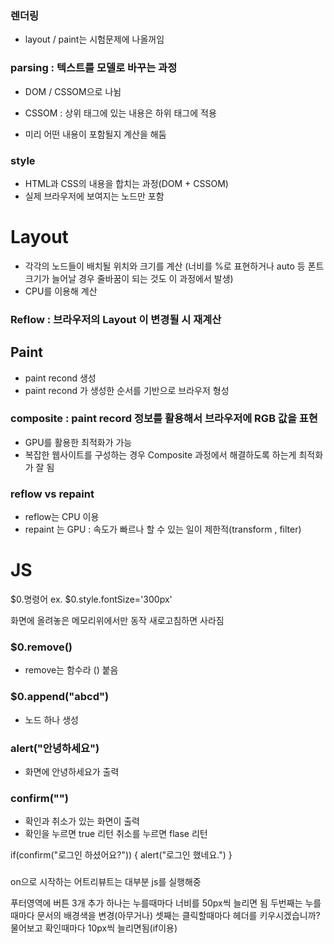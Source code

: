 ### 렌더링

- layout / paint는 시험문제에 나올꺼임

### parsing : 텍스트를 모델로 바꾸는 과정

- DOM / CSSOM으로 나뉨

- CSSOM : 상위 태그에 있는 내용은 하위 태그에 적용
- 미리 어떤 내용이 포함될지 계산을 해둠

### style

- HTML과 CSS의 내용을 합치는 과정(DOM + CSSOM)
- 실제 브라우저에 보여지는 노드만 포함

# Layout

- 각각의 노드들이 배치될 위치와 크기를 계산
  (너비를 %로 표현하거나 auto 등
  폰트크기가 늘어날 경우 줄바꿈이 되는 것도 이 과정에서 발생)
- CPU를 이용해 계산

### Reflow : 브라우저의 Layout 이 변경될 시 재계산

## Paint

- paint recond 생성
- paint recond 가 생성한 순서를 기반으로 브라우저 형성

### composite : paint record 정보를 활용해서 브라우저에 RGB 값을 표현

- GPU를 활용한 최적화가 가능
- 복잡한 웹사이트를 구성하는 경우 Composite 과정에서 해결하도록 하는게 최적화가 잘 됨

### reflow vs repaint

- reflow는 CPU 이용
- repaint 는 GPU : 속도가 빠르나 할 수 있는 일이 제한적(transform , filter)

# JS

$0.명령어
ex. $0.style.fontSize='300px'

화면에 올려놓은 메모리위에서만 동작
새로고침하면 사라짐

### $0.remove()

- remove는 함수라 () 붙음

### $0.append("abcd")

- 노드 하나 생성

### alert("안녕하세요")

- 화면에 안녕하세요가 출력

### confirm("")

- 확인과 취소가 있는 화면이 출력
- 확인을 누르면 true 리턴 취소를 누르면 flase 리턴

if(confirm("로그인 하셨어요?")) {
alert("로그인 했네요.")
}

###

on으로 시작하는 어트리뷰트는 대부분 js를 실행해중

푸터영역에 버튼 3개 추가
하나는 누를때마다 너비를 50px씩 늘리면 됨
두번째는 누를때마다 문서의 배경색을 변경(아무거나)
셋째는 클릭할때마다 헤더를 키우시겠습니까? 물어보고 확인때마다 10px씩 늘리면됨(if이용)
